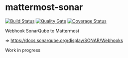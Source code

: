 # mattermost-sonar

[![Build Status](https://travis-ci.org/jufab/mattermost-sonar.svg?branch=master)](https://travis-ci.org/jufab/mattermost-sonar)
[![Quality Gate](https://sonarqube.com/api/badges/gate?key=mattermost-sonar)](https://sonarqube.com/dashboard/index/mattermost-sonar)
[![Coverage Status](https://coveralls.io/repos/github/jufab/mattermost-sonar/badge.svg?branch=master)](https://coveralls.io/github/jufab/mattermost-sonar?branch=master)


Webhook SonarQube to Mattermost

=> https://docs.sonarqube.org/display/SONAR/Webhooks

Work in progress

